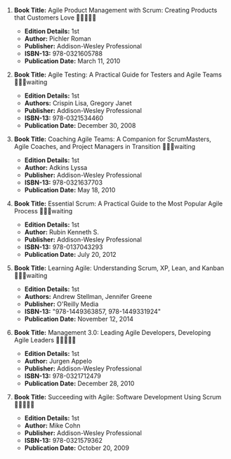 1. **Book Title:** Agile Product Management with Scrum: Creating Products that Customers Love 🚨🚨🚨🚨🚨
   - **Edition Details:** 1st  
   - **Author:** Pichler Roman  
   - **Publisher:** Addison-Wesley Professional  
   - **ISBN-13:** 978-0321605788  
   - **Publication Date:** March 11, 2010

2. **Book Title:** Agile Testing: A Practical Guide for Testers and Agile Teams 📒🔐🚫waiting
   - **Edition Details:** 1st  
   - **Authors:** Crispin Lisa, Gregory Janet  
   - **Publisher:** Addison-Wesley Professional  
   - **ISBN-13:** 978-0321534460  
   - **Publication Date:** December 30, 2008

3. **Book Title:** Coaching Agile Teams: A Companion for ScrumMasters, Agile Coaches, and Project Managers in Transition 📒🔐🚫waiting
   - **Edition Details:** 1st  
   - **Author:** Adkins Lyssa  
   - **Publisher:** Addison-Wesley Professional  
   - **ISBN-13:** 978-0321637703  
   - **Publication Date:** May 18, 2010

4. **Book Title:** Essential Scrum: A Practical Guide to the Most Popular Agile Process 📒🔐🚫waiting
   - **Edition Details:** 1st  
   - **Author:** Rubin Kenneth S.  
   - **Publisher:** Addison-Wesley Professional  
   - **ISBN-13:** 978-0137043293  
   - **Publication Date:** July 20, 2012

5. **Book Title:** Learning Agile: Understanding Scrum, XP, Lean, and Kanban 📒🔐🚫waiting
   - **Edition Details:** 1st  
   - **Authors:** Andrew Stellman, Jennifer Greene  
   - **Publisher:** O'Reilly Media  
   - **ISBN-13:** "978-1449363857, 978-1449331924"  
   - **Publication Date:** November 12, 2014

6. **Book Title:** Management 3.0: Leading Agile Developers, Developing Agile Leaders 🚨🚨🚨🚨🚨
   - **Edition Details:** 1st  
   - **Author:** Jurgen Appelo  
   - **Publisher:** Addison-Wesley Professional  
   - **ISBN-13:** 978-0321712479  
   - **Publication Date:** December 28, 2010

7. **Book Title:** Succeeding with Agile: Software Development Using Scrum 🚨🚨🚨🚨🚨 
   - **Edition Details:** 1st  
   - **Author:** Mike Cohn  
   - **Publisher:** Addison-Wesley Professional  
   - **ISBN-13:** 978-0321579362  
   - **Publication Date:** October 20, 2009
